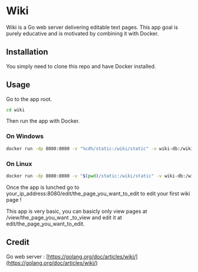 # Wiki

Wiki is a Go web server delivering editable text pages. This app goal is purely educative and is motivated by combining it with Docker.

## Installation

You simply need to clone this repo and have Docker installed.

## Usage

Go to the app root.

```bash
cd wiki
```
Then run the app with Docker.

### On Windows 
```bash
docker run -dp 8080:8080 -v "%cd%/static:/wiki/static" -v wiki-db:/wiki/pages wiki
```
### On Linux
```bash
docker run -dp 8080:8080 -v "$(pwd)/static:/wiki/static" -v wiki-db:/wiki/pages wiki
```
Once the app is lunched go to your_ip_address:8080/edit/the_page_you_want_to_edit to edit your first wiki page ! 

This app is very basic, you can basicly only view pages at /view/the_page_you_want _to_view and edit it at edit/the_page_you_want_to_edit.

## Credit
Go web server : [https://golang.org/doc/articles/wiki/](https://golang.org/doc/articles/wiki/)
